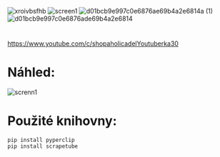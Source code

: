 ![xroivbsfhb](https://user-images.githubusercontent.com/82058894/167011029-39fe5fd3-9548-4015-a4ac-af8b4437fe1f.png)
![screen1](https://user-images.githubusercontent.com/82058894/167012491-443749de-973e-435a-839f-1eb1e661ba4f.jpg)
![d01bcb9e997c0e6876ae69b4a2e6814a (1)](https://user-images.githubusercontent.com/82058894/167687453-8381a78a-f9c8-4086-b077-2ce326075fd7.png)
![d01bcb9e997c0e6876ade69b4a2e6814](https://user-images.githubusercontent.com/82058894/167688184-be9bdfc0-6c62-4aa9-bb39-901c5c7db88f.png)
#
https://www.youtube.com/c/shopaholicadelYoutuberka30
#

# Náhled:
![screnn1](https://user-images.githubusercontent.com/82058894/168433041-14e3e304-94ef-433b-988c-cd1855ef4aa9.png)


# Použité knihovny:
```
pip install pyperclip
pip install scrapetube

```
